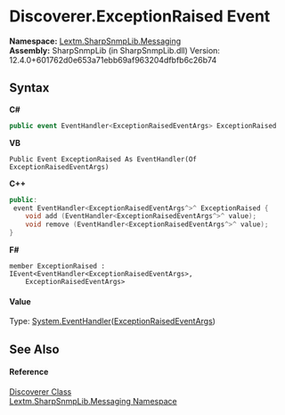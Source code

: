 # Discoverer.ExceptionRaised Event
 

**Namespace:**&nbsp;<a href="N_Lextm_SharpSnmpLib_Messaging">Lextm.SharpSnmpLib.Messaging</a><br />**Assembly:**&nbsp;SharpSnmpLib (in SharpSnmpLib.dll) Version: 12.4.0+601762d0e653a71ebb69af963204dfbfb6c26b74

## Syntax

**C#**<br />
``` C#
public event EventHandler<ExceptionRaisedEventArgs> ExceptionRaised
```

**VB**<br />
``` VB
Public Event ExceptionRaised As EventHandler(Of ExceptionRaisedEventArgs)
```

**C++**<br />
``` C++
public:
 event EventHandler<ExceptionRaisedEventArgs^>^ ExceptionRaised {
	void add (EventHandler<ExceptionRaisedEventArgs^>^ value);
	void remove (EventHandler<ExceptionRaisedEventArgs^>^ value);
}
```

**F#**<br />
``` F#
member ExceptionRaised : IEvent<EventHandler<ExceptionRaisedEventArgs>,
    ExceptionRaisedEventArgs>

```


#### Value
Type: <a href="https://docs.microsoft.com/dotnet/api/system.eventhandler-1" target="_blank" rel="noopener noreferrer">System.EventHandler</a>(<a href="T_Lextm_SharpSnmpLib_Messaging_ExceptionRaisedEventArgs">ExceptionRaisedEventArgs</a>)

## See Also


#### Reference
<a href="T_Lextm_SharpSnmpLib_Messaging_Discoverer">Discoverer Class</a><br /><a href="N_Lextm_SharpSnmpLib_Messaging">Lextm.SharpSnmpLib.Messaging Namespace</a><br />